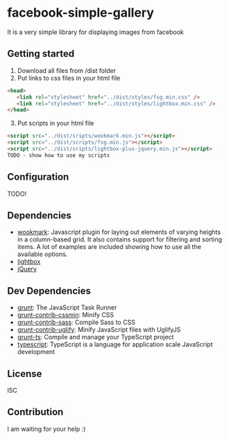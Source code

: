 # facebook-simple-gallery 

It is a very simple library for displaying images from facebook

## Getting started

1. Download all files from /dist folder
2. Put links to css files in your html file
 ```html
 <head>
    <link rel="stylesheet" href="../dist/styles/fsg.min.css" />
	<link rel="stylesheet" href="../dist/styles/lightbox.min.css" />
 </head>
 ```
3. Put scripts in your html file
 ```html
 <script src="../dist/sripts/wookmark.min.js"></script>
 <script src="../dist/scripts/fsg.min.js"></script>
 <script src="../dist/sripts/lightbox-plus-jquery.min.js"></script>
 TODO - show how to use my scripts
 ```

## Configuration

TODO!

## Dependencies

- [wookmark](https://github.com/germanysbestkeptsecret/Wookmark-jQuery): Javascript plugin for laying out elements of varying heights in a column-based grid. It also contains support for filtering and sorting items. A lot of examples are included showing how to use all the available options.
- [lightbox](https://github.com/lokesh/lightbox2/)
- [jQuery](https://github.com/jquery/jquery)

## Dev Dependencies

- [grunt](https://github.com/gruntjs/grunt): The JavaScript Task Runner
- [grunt-contrib-cssmin](https://github.com/gruntjs/grunt-contrib-cssmin): Minify CSS
- [grunt-contrib-sass](https://github.com/gruntjs/grunt-contrib-sass): Compile Sass to CSS
- [grunt-contrib-uglify](https://github.com/gruntjs/grunt-contrib-uglify): Minify JavaScript files with UglifyJS
- [grunt-ts](https://github.com/TypeStrong/grunt-ts): Compile and manage your TypeScript project
- [typescript](https://github.com/Microsoft/TypeScript): TypeScript is a language for application scale JavaScript development

## License

ISC

## Contribution
I am waiting for your help :)